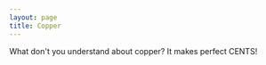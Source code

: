 ```yaml
---
layout: page
title: Copper
---
```


What don't you understand about copper? It makes perfect CENTS!
